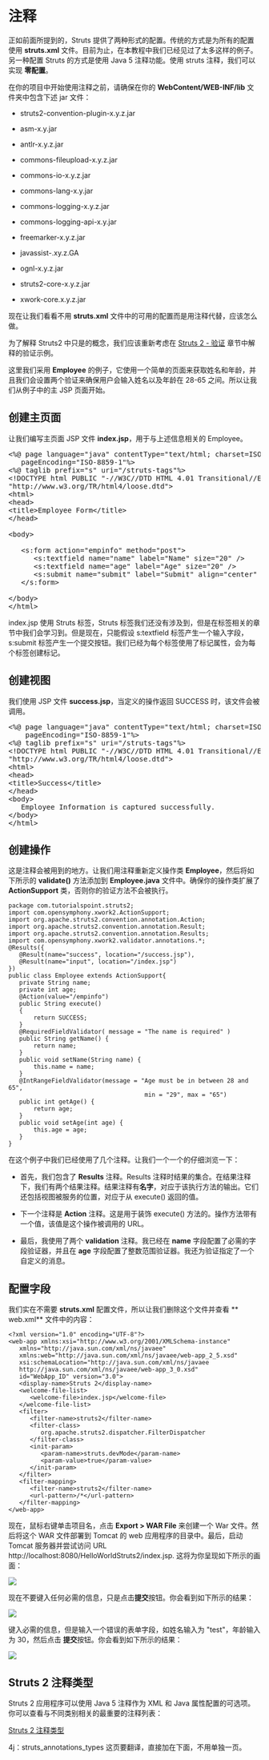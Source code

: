 # 注释

正如前面所提到的，Struts 提供了两种形式的配置。传统的方式是为所有的配置使用 **struts.xml** 文件。目前为止，在本教程中我们已经见过了太多这样的例子。另一种配置 Struts 的方式是使用 Java 5 注释功能。使用 struts 注释，我们可以实现 **零配置**。

在你的项目中开始使用注释之前，请确保在你的 **WebContent/WEB-INF/lib** 文件夹中包含下述 jar 文件：

- struts2-convention-plugin-x.y.z.jar

- asm-x.y.jar

- antlr-x.y.z.jar

- commons-fileupload-x.y.z.jar

- commons-io-x.y.z.jar

- commons-lang-x.y.jar

- commons-logging-x.y.z.jar

- commons-logging-api-x.y.jar

- freemarker-x.y.z.jar

- javassist-.xy.z.GA

- ognl-x.y.z.jar

- struts2-core-x.y.z.jar

- xwork-core.x.y.z.jar

现在让我们看看不用 **struts.xml** 文件中的可用的配置而是用注释代替，应该怎么做。

为了解释 Struts2 中只是的概念，我们应该重新考虑在 [Struts 2 - 验证](validations.md) 章节中解释的验证示例。

这里我们采用 **Employee** 的例子，它使用一个简单的页面来获取姓名和年龄，并且我们会设置两个验证来确保用户会输入姓名以及年龄在 28-65 之间。所以让我们从例子中的主 JSP 页面开始。

## 创建主页面

让我们编写主页面 JSP 文件 **index.jsp**，用于与上述信息相关的 Employee。

<pre class="prettyprint notranslate">
&lt;%@ page language="java" contentType="text/html; charset=ISO-8859-1"
   pageEncoding="ISO-8859-1"%&gt;
&lt;%@ taglib prefix="s" uri="/struts-tags"%&gt;
&lt;!DOCTYPE html PUBLIC "-//W3C//DTD HTML 4.01 Transitional//EN" 
"http://www.w3.org/TR/html4/loose.dtd"&gt;
&lt;html&gt;
&lt;head&gt;
&lt;title&gt;Employee Form&lt;/title&gt;
&lt;/head&gt;

&lt;body&gt;

   &lt;s:form action="empinfo" method="post"&gt;
      &lt;s:textfield name="name" label="Name" size="20" /&gt;
      &lt;s:textfield name="age" label="Age" size="20" /&gt;
      &lt;s:submit name="submit" label="Submit" align="center" /&gt;
   &lt;/s:form&gt;

&lt;/body&gt;
&lt;/html&gt;
</pre>

index.jsp 使用 Struts 标签，Struts 标签我们还没有涉及到，但是在标签相关的章节中我们会学习到。但是现在，只能假设 s:textfield 标签产生一个输入字段，s:submit 标签产生一个提交按钮。我们已经为每个标签使用了标记属性，会为每个标签创建标记。

## 创建视图

我们使用 JSP 文件 **success.jsp**，当定义的操作返回 SUCCESS 时，该文件会被调用。

<pre class="prettyprint notranslate">
&lt;%@ page language="java" contentType="text/html; charset=ISO-8859-1"
	pageEncoding="ISO-8859-1"%&gt;
&lt;%@ taglib prefix="s" uri="/struts-tags"%&gt;
&lt;!DOCTYPE html PUBLIC "-//W3C//DTD HTML 4.01 Transitional//EN" 
"http://www.w3.org/TR/html4/loose.dtd"&gt;
&lt;html&gt;
&lt;head&gt;
&lt;title&gt;Success&lt;/title&gt;
&lt;/head&gt;
&lt;body&gt;
   Employee Information is captured successfully.
&lt;/body&gt;
&lt;/html&gt;
</pre>

## 创建操作

这是注释会被用到的地方。让我们用注释重新定义操作类 **Employee**，然后将如下所示的 **validate()** 方法添加到 **Employee.java** 文件中。确保你的操作类扩展了 **ActionSupport** 类，否则你的验证方法不会被执行。

``` 
package com.tutorialspoint.struts2;
import com.opensymphony.xwork2.ActionSupport;
import org.apache.struts2.convention.annotation.Action;
import org.apache.struts2.convention.annotation.Result;
import org.apache.struts2.convention.annotation.Results;
import com.opensymphony.xwork2.validator.annotations.*;
@Results({
   @Result(name="success", location="/success.jsp"),
   @Result(name="input", location="/index.jsp")
})
public class Employee extends ActionSupport{
   private String name;
   private int age;
   @Action(value="/empinfo")
   public String execute() 
   {
       return SUCCESS;
   }
   @RequiredFieldValidator( message = "The name is required" )
   public String getName() {
       return name;
   }
   public void setName(String name) {
       this.name = name;
   }
   @IntRangeFieldValidator(message = "Age must be in between 28 and 65",
                                      min = "29", max = "65")
   public int getAge() {
       return age;
   }
   public void setAge(int age) {
       this.age = age;
   }
}
```

在这个例子中我们已经使用了几个注释。让我们一个一个的仔细浏览一下：

- 首先，我们包含了 **Results** 注释。Results 注释时结果的集合。在结果注释下，我们有两个结果注释。结果注释有**名字**，对应于该执行方法的输出。它们还包括视图被服务的位置，对应于从 execute() 返回的值。

- 下一个注释是 **Action** 注释。这是用于装饰 execute() 方法的。操作方法带有一个值，该值是这个操作被调用的 URL。

- 最后，我使用了两个 **validation** 注释。我已经在 **name** 字段配置了必需的字段验证器，并且在 **age** 字段配置了整数范围验证器。我还为验证指定了一个自定义的消息。

## 配置字段

我们实在不需要 **struts.xml** 配置文件，所以让我们删除这个文件并查看 ** web.xml** 文件中的内容：

``` 
<?xml version="1.0" encoding="UTF-8"?>
<web-app xmlns:xsi="http://www.w3.org/2001/XMLSchema-instance"
   xmlns="http://java.sun.com/xml/ns/javaee"
   xmlns:web="http://java.sun.com/xml/ns/javaee/web-app_2_5.xsd"
   xsi:schemaLocation="http://java.sun.com/xml/ns/javaee
   http://java.sun.com/xml/ns/javaee/web-app_3_0.xsd"
   id="WebApp_ID" version="3.0">
   <display-name>Struts 2</display-name>
   <welcome-file-list>
      <welcome-file>index.jsp</welcome-file>
   </welcome-file-list>
   <filter>
      <filter-name>struts2</filter-name>
      <filter-class>
         org.apache.struts2.dispatcher.FilterDispatcher
      </filter-class>
      <init-param>
         <param-name>struts.devMode</param-name>
         <param-value>true</param-value>
      </init-param>
   </filter>
   <filter-mapping>
      <filter-name>struts2</filter-name>
      <url-pattern>/*</url-pattern>
   </filter-mapping>
</web-app>
```

现在，鼠标右键单击项目名，点击 **Export > WAR File** 来创建一个 War 文件。然后将这个 WAR 文件部署到 Tomcat 的 web 应用程序的目录中。最后，启动 Tomcat 服务器并尝试访问 URL http://localhost:8080/HelloWorldStruts2/index.jsp. 这将为你呈现如下所示的画面：

![](images/helloworldstruts12.jpg)

现在不要键入任何必需的信息，只是点击**提交**按钮。你会看到如下所示的结果：

![](images/helloworldstruts121.jpg)

键入必需的信息，但是输入一个错误的表单字段，如姓名输入为 "test"，年龄输入为 30，然后点击 **提交**按钮。你会看到如下所示的结果：

![](images/helloworldstruts122.jpg)

## Struts 2 注释类型

Struts 2 应用程序可以使用 Java 5 注释作为 XML 和 Java 属性配置的可选项。你可以查看与不同类别相关的最重要的注释列表：

[Struts 2 注释类型](http://www.tutorialspoint.com/struts_2/struts_annotations_types.htm)

4j：struts_annotations_types 这页要翻译，直接加在下面，不用单独一页。





